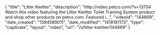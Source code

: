 {
    "title": "Litter Kwitter",
    "description": "http:\/\/video.petco.com\/?v=13754 Watch this video featuring the Litter Kwitter Toilet Training System product and shop other products on petco.com. Featured i...",
    "videoid": "144669",
    "date_created": "1394589011",
    "date_modified": "1418181173",
    "type": "captivate",
    "layout": "video",
    "url": "\/v\/litter-kwitter\/144669"
}